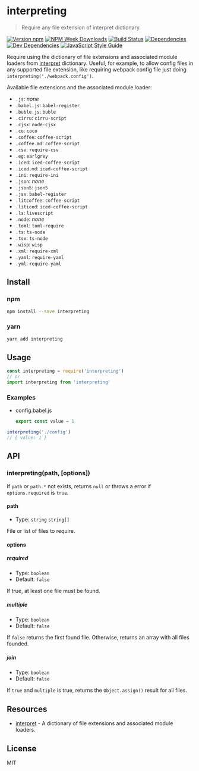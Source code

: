 
# interpreting

> Require any file extension of interpret dictionary.

[![Version npm](https://img.shields.io/npm/v/interpreting.svg?style=flat)](https://www.npmjs.com/package/interpreting) [![NPM Week Downloads](https://img.shields.io/npm/dw/interpreting.svg?style=flat)](https://www.npmjs.com/package/interpreting) [![Build Status](https://img.shields.io/travis/rferro/interpreting.svg?style=flat)](https://travis-ci.org/rferro/interpreting) [![Dependencies](https://img.shields.io/david/rferro/interpreting.svg?style=flat)](https://david-dm.org/rferro/interpreting) [![Dev Dependencies](https://img.shields.io/david/dev/rferro/interpreting.svg?style=flat)](https://david-dm.org/rferro/interpreting?type=dev) [![JavaScript Style Guide](https://img.shields.io/badge/code_style-standard-brightgreen.svg?style=flat)](https://standardjs.com)

Require using the dictionary of file extensions and associated module loaders from [interpret](https://github.com/js-cli/js-interpret) dictionary. Useful, for example, to allow config files in any supported file extension, like requiring webpack config file just doing `interpreting('./webpack.config')`.

Available file extensions and the associated module loader:
  - `.js`: *none*
  - `.babel.js`: `babel-register`
  - `.buble.js`: `buble`
  - `.cirru`: `cirru-script`
  - `.cjsx`: `node-cjsx`
  - `.co`: `coco`
  - `.coffee`: `coffee-script`
  - `.coffee.md`: `coffee-script`
  - `.csv`: `require-csv`
  - `.eg`: `earlgrey`
  - `.iced`: `iced-coffee-script`
  - `.iced.md`: `iced-coffee-script`
  - `.ini`: `require-ini`
  - `.json`: *none*
  - `.json5`: `json5`
  - `.jsx`: `babel-register`
  - `.litcoffee`: `coffee-script`
  - `.liticed`: `iced-coffee-script`
  - `.ls`: `livescript`
  - `.node`: *none*
  - `.toml`: `toml-require`
  - `.ts`: `ts-node`
  - `.tsx`: `ts-node`
  - `.wisp`: `wisp`
  - `.xml`: `require-xml`
  - `.yaml`: `require-yaml`
  - `.yml`: `require-yaml`

## Install

### npm

```sh
npm install --save interpreting
```

### yarn

```sh
yarn add interpreting
```

## Usage

```js
const interpreting = require('interpreting')
// or
import interpreting from 'interpreting'
```

### Examples

- config.babel.js
  ```js
  export const value = 1
  ```

```js
interpreting('./config')
// { value: 1 }
```

## API

### interpreting(path, [options])

If `path` or `path.*` not exists, returns `null` or throws a error if `options.required` is `true`.

#### path

- Type: `string` `string[]`

File or list of files to require.

#### options

##### required

- Type: `boolean`
- Default: `false`

If true, at least one file must be found.

##### multiple

- Type: `boolean`
- Default: `false`

If `false` returns the first found file. Otherwise, returns an array with all files founded.

##### join

- Type: `boolean`
- Default: `false`

If `true` and `multiple` is true, returns the `Object.assign()` result for all files.

## Resources

- [interpret](https://github.com/js-cli/js-interpret) - A dictionary of file extensions and associated module loaders.

## License

MIT
